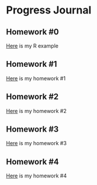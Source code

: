 # Progress Journal
## Homework #0
[Here](files/example_homework_0.html) is my R example
## Homework #1
[Here](files/homework1.html) is my homework #1
## Homework #2
[Here](files/homework2.html) is my homework #2
## Homework #3
[Here](files/homework3.html) is my homework #3
## Homework #4
[Here](files/homework4.html) is my homework #4
